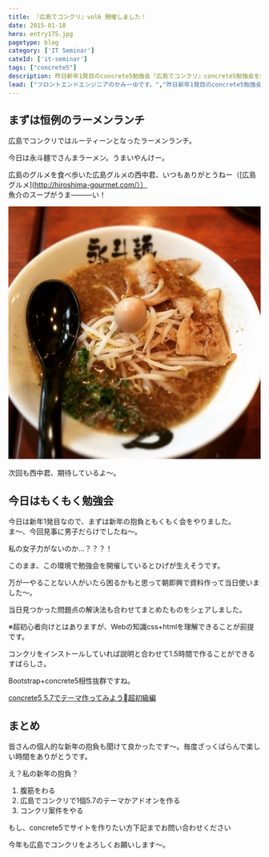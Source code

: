 ```yaml
---
title: 『広島でコンクリ』vol6 開催しました！
date: 2015-01-18
hero: entry175.jpg
pagetype: blog
category: ['IT Seminar']
cateId: ['it-seminar']
tags: ["concrete5"]
description: 昨日新年1発目のconcrete5勉強会『広島でコンクリ』concrete5勉強会を開催しました。新年早々私を含め9名の参加者。とっても楽しかった。
lead: ["フロントエンドエンジニアのかみーゆです。","昨日新年1発目のconcrete5勉強会『広島でコンクリ』concrete5勉強会を開催しました。新年早々私を含め9名の参加者。とっても楽しかった。"]
---
```

## まずは恒例のラーメンランチ
広島でコンクリではルーティーンとなったラーメンランチ。

今日は永斗麺でさんまラーメン。うまいやんけー。

広島のグルメを食べ歩いた広島グルメの西中君、いつもありがとうねー（[広島グルメ](http://hiroshima-gourmet.com/））<br>
魚介のスープがうま―――い！

![永斗麺でさんまラーメン](./images/2015/entry214.jpg)

次回も西中君、期待しているよ～。

## 今日はもくもく勉強会
今日は新年1発目なので、まずは新年の抱負ともくもく会をやりました。<br>
ま～、今回見事に男子だらけでしたね～。

私の女子力がないのか…？？？！

このまま、この環境で勉強会を開催しているとひげが生えそうです。

万が一やることない人がいたら困るかもと思って朝即興で資料作って当日使いました～。

当日見つかった問題点の解決法も合わせてまとめたものをシェアしました。

※超初心者向けとはありますが、Webの知識css+htmlを理解できることが前提です。

コンクリをインストールしていれば説明と合わせて1.5時間で作ることができるすばらしさ。

Bootstrap+concrete5相性抜群ですね。

[concrete5 5.7でテーマ作ってみよう超初級編](https://www.slideshare.net/yurikamimori/ss-43624008)

## まとめ
皆さんの個人的な新年の抱負も聞けて良かったです～。毎度ざっくばらんで楽しい時間をありがとうです。

え？私の新年の抱負？

1. 腹筋をわる
2. 広島でコンクリで1個5.7のテーマかアドオンを作る
3. コンクリ案件をやる

もし、concrete5でサイトを作りたい方下記までお問い合わせください

今年も広島でコンクリをよろしくお願いします～。
